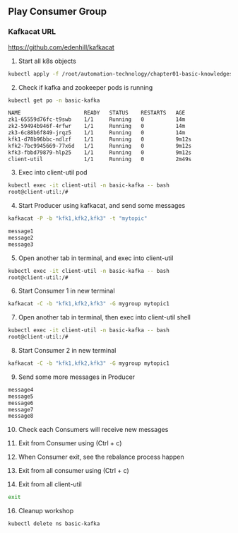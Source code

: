 ## Play Consumer Group

### Kafkacat URL
https://github.com/edenhill/kafkacat

1. Start all k8s objects
```bash
kubectl apply -f /root/automation-technology/chapter01-basic-knowledges/1.5-basic-kafka/01-run-kafka/
```

2. Check if kafka and zookeeper pods is running
```bash
kubectl get po -n basic-kafka
```
```bash
NAME                    READY   STATUS    RESTARTS   AGE
zk1-65559d76fc-t9swb    1/1     Running   0          14m
zk2-59494b946f-4rfwr    1/1     Running   0          14m
zk3-6c88b6f849-jrqz5    1/1     Running   0          14m
kfk1-d78b96bbc-ndlzf    1/1     Running   0          9m12s
kfk2-7bc9945669-77x6d   1/1     Running   0          9m12s
kfk3-fbbd79879-hlp25    1/1     Running   0          9m12s
client-util             1/1     Running   0          2m49s
```

3. Exec into client-util pod
```bash
kubectl exec -it client-util -n basic-kafka -- bash
root@client-util:/#
```

4. Start Producer using kafkacat, and send some messages
```bash
kafkacat -P -b "kfk1,kfk2,kfk3" -t "mytopic"
```
```bash
message1
message2
message3
```

5. Open another tab in terminal, and exec into client-util
```bash
kubectl exec -it client-util -n basic-kafka -- bash
root@client-util:/#
```

6. Start Consumer 1 in new terminal
```bash
kafkacat -C -b "kfk1,kfk2,kfk3" -G mygroup mytopic1
```

7. Open another tab in terminal, then exec into client-util shell
```bash
kubectl exec -it client-util -n basic-kafka -- bash
root@client-util:/#
```

8. Start Consumer 2 in new terminal
```bash
kafkacat -C -b "kfk1,kfk2,kfk3" -G mygroup mytopic1
```

9. Send some more messages in Producer
```bash
message4
message5
message6
message7
message8
```

10. Check each Consumers will receive new messages

12. Exit from Consumer using (Ctrl + c)

13. When Consumer exit, see the rebalance process happen

14. Exit from all consumer using (Ctrl + c)

15. Exit from all client-util
```bash
exit
```

16. Cleanup workshop
```bash
kubectl delete ns basic-kafka
```



